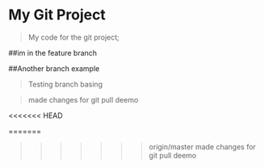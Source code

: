 # My Git Project

> My code for the git project;

##im in the feature branch

##Another branch example

> Testing branch basing

>made changes for git pull deemo

<<<<<<< HEAD

=======
>>>>>>> origin/master
>made changes for git pull deemo

